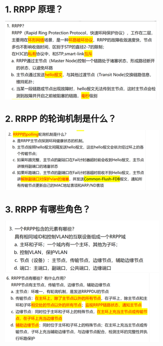 # 1. RRPP 原理？

![alt text](images/面试题---RRPP基础/image.png)

# 2. RRPP 的轮询机制是什么？

![alt text](images/面试题---RRPP基础/image-1.png)

# 3. RRPP 有哪些角色？

![alt text](images/面试题---RRPP基础/image-2.png)
![alt text](images/面试题---RRPP基础/image-3.png)
